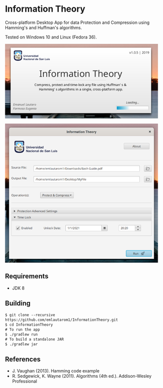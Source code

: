 # Information Theory

Cross-platform Desktop App for data Protection and Compression using Hamming's and Huffman's algorithms.

Tested on Windows 10 and Linux (Fedora 36).

![splash-screen](docs/screen_1.png)

![application](docs/screen_2.png)

## Requirements

- JDK 8

## Building

```
$ git clone --recursive https://github.com/emlautarom1/InformationTheory.git
$ cd InformationTheory
# To run the app
$ ./gradlew run
# To build a standalone JAR
$ ./gradlew jar
```

## References

- J. Vaughan (2013). Hamming code example
- R. Sedgewick, K. Wayne (2011). Algorithms (4th ed.). Addison-Wesley Professional
